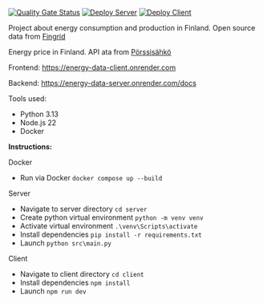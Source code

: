 [![Quality Gate Status](https://sonarcloud.io/api/project_badges/measure?project=Tsingis_energy-data&metric=alert_status)](https://sonarcloud.io/summary/new_code?id=Tsingis_energy-data) [![Deploy Server](https://github.com/tsingis/energy-data/actions/workflows/server_deploy.yml/badge.svg)](https://github.com/tsingis/energy-data/actions/workflows/server_deploy.yml) [![Deploy Client](https://github.com/tsingis/energy-data/actions/workflows/client_deploy.yml/badge.svg)](https://github.com/tsingis/energy-data/actions/workflows/client_deploy.yml)

Project about energy consumption and production in Finland. Open source data from [Fingrid](https://data.fingrid.fi/en/datasets)

Energy price in Finland. API ata from [Pörssisähkö](https://porssisahko.net/api)

Frontend: https://energy-data-client.onrender.com

Backend: https://energy-data-server.onrender.com/docs

Tools used:

- Python 3.13
- Node.js 22
- Docker

**Instructions:**

Docker

- Run via Docker `docker compose up --build`

Server

- Navigate to server directory `cd server`
- Create python virtual environment `python -m venv venv`
- Activate virtual environment `.\venv\Scripts\activate`
- Install dependencies `pip install -r requirements.txt`
- Launch `python src\main.py`

Client

- Navigate to client directory `cd client`
- Install dependencies `npm install`
- Launch `npm run dev`
